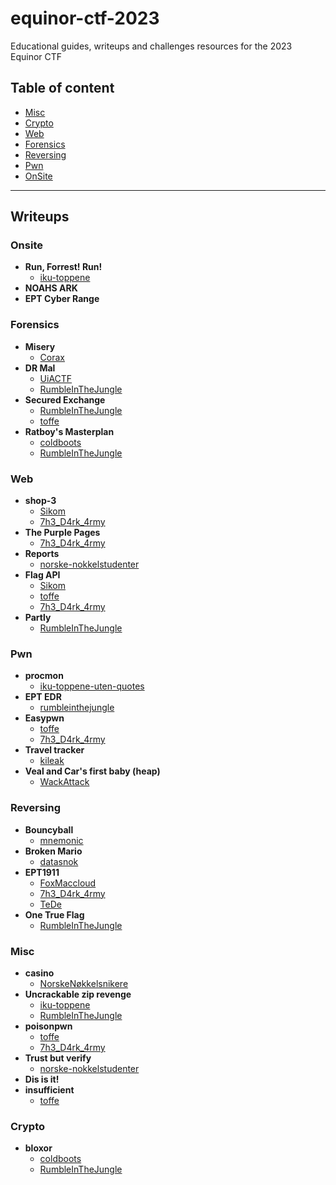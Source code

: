 
# equinor-ctf-2023
Educational guides, writeups and challenges resources for the 2023 Equinor CTF


## Table of content
- [Misc](#misc)
- [Crypto](#crypto)
- [Web](#web)
- [Forensics](#forensics)
- [Reversing](#reversing)
- [Pwn](#pwn)
- [OnSite](#onsite)

---

## Writeups

### Onsite
 - **Run, Forrest! Run!**
	 - [iku-toppene](/writeups/Onsite/Run,%20Forrest!%20Run!/iku-toppene)  
 - **NOAHS ARK**
 - **EPT Cyber Range**
### Forensics
 - **Misery**
	 - [Corax](/writeups/Forensics/Misery/Corax)  
 - **DR Mal**
	 - [UiACTF](/writeups/Forensics/DR%20Mal/UiACTF)  
	 - [RumbleInTheJungle](/writeups/Forensics/DR%20Mal/RumbleInTheJungle)  
 - **Secured Exchange**
	 - [RumbleInTheJungle](/writeups/Forensics/Secured%20Exchange/RumbleInTheJungle)  
	 - [toffe](/writeups/Forensics/Secured%20Exchange/toffe)  
 - **Ratboy's Masterplan**
	 - [coldboots](/writeups/Forensics/Ratboy's%20Masterplan/coldboots)  
	 - [RumbleInTheJungle](/writeups/Forensics/Ratboy's%20Masterplan/RumbleInTheJungle)  
### Web
 - **shop-3**
	 - [Sikom](/writeups/Web/shop-3/Sikom)  
	 - [7h3_D4rk_4rmy](/writeups/Web/shop-3/7h3_D4rk_4rmy)  
 - **The Purple Pages**
	 - [7h3_D4rk_4rmy](/writeups/Web/The%20Purple%20Pages/7h3_D4rk_4rmy)  
 - **Reports**
	 - [norske-nokkelstudenter](/writeups/Web/Reports/norske-nokkelstudenter)  
 - **Flag API**
	 - [Sikom](/writeups/Web/Flag%20API/Sikom)  
	 - [toffe](/writeups/Web/Flag%20API/toffe)  
	 - [7h3_D4rk_4rmy](/writeups/Web/Flag%20API/7h3_D4rk_4rmy)  
 - **Partly**
	 - [RumbleInTheJungle](/writeups/Web/Partly/RumbleInTheJungle)  
### Pwn
 - **procmon**
	 - [iku-toppene-uten-quotes](/writeups/Pwn/procmon/iku-toppene-uten-quotes)  
 - **EPT EDR**
	 - [rumbleinthejungle](/writeups/Pwn/EPT%20EDR/rumbleinthejungle)  
 - **Easypwn**
	 - [toffe](/writeups/Pwn/Easypwn/toffe)  
	 - [7h3_D4rk_4rmy](/writeups/Pwn/Easypwn/7h3_D4rk_4rmy)  
 - **Travel tracker**
	 - [kileak](/writeups/Pwn/Travel%20tracker/kileak)  
 - **Veal and Car's first baby (heap)**
	 - [WackAttack](/writeups/Pwn/Veal%20and%20Car's%20first%20baby%20(heap)/WackAttack)  
### Reversing
 - **Bouncyball**
	 - [mnemonic](/writeups/Reversing/Bouncyball/mnemonic)  
 - **Broken Mario**
	 - [datasnok](/writeups/Reversing/Broken%20Mario/datasnok)  
 - **EPT1911**
	 - [FoxMaccloud](/writeups/Reversing/EPT1911/FoxMaccloud)  
	 - [7h3_D4rk_4rmy](/writeups/Reversing/EPT1911/7h3_D4rk_4rmy)  
	 - [TeDe](/writeups/Reversing/EPT1911/TeDe)  
 - **One True Flag**
	 - [RumbleInTheJungle](/writeups/Reversing/One%20True%20Flag/RumbleInTheJungle)  
### Misc
 - **casino**
	 - [NorskeNøkkelsnikere](/writeups/Misc/casino/NorskeNøkkelsnikere)  
 - **Uncrackable zip revenge**
	 - [iku-toppene](/writeups/Misc/Uncrackable%20zip%20revenge/iku-toppene)  
	 - [RumbleInTheJungle](/writeups/Misc/Uncrackable%20zip%20revenge/RumbleInTheJungle)  
 - **poisonpwn**
	 - [toffe](/writeups/Misc/poisonpwn/toffe)  
	 - [7h3_D4rk_4rmy](/writeups/Misc/poisonpwn/7h3_D4rk_4rmy)  
 - **Trust but verify**
	 - [norske-nokkelstudenter](/writeups/Misc/Trust%20but%20verify/norske-nokkelstudenter)  
 - **Dis is it!**
 - **insufficient**
	 - [toffe](/writeups/Misc/insufficient/toffe)  
### Crypto
 - **bloxor**
	 - [coldboots](/writeups/Crypto/bloxor/coldboots)  
	 - [RumbleInTheJungle](/writeups/Crypto/bloxor/RumbleInTheJungle)  

